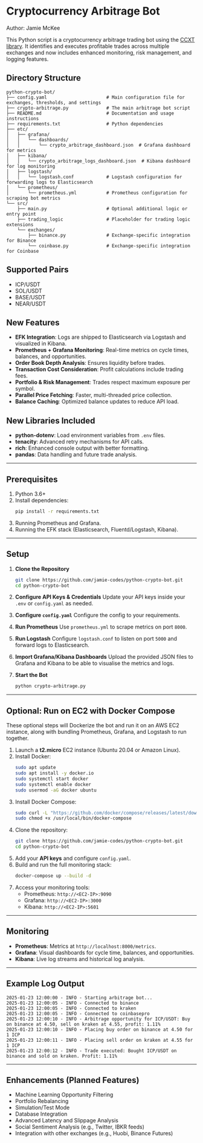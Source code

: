 # Cryptocurrency Arbitrage Bot
Author: Jamie McKee

This Python script is a cryptocurrency arbitrage trading bot using the [CCXT library](https://github.com/ccxt/ccxt). It identifies and executes profitable trades across multiple exchanges and now includes enhanced monitoring, risk management, and logging features.

## Directory Structure

```plaintext
python-crypto-bot/
├── config.yaml                      # Main configuration file for exchanges, thresholds, and settings
├── crypto-arbitrage.py              # The main arbitrage bot script
├── README.md                        # Documentation and usage instructions
├── requirements.txt                 # Python dependencies
├── etc/
│   ├── grafana/
│   │   └── dashboards/
│   │       └── crypto_arbitrage_dashboard.json  # Grafana dashboard for metrics
│   ├── kibana/
│   │   └── crypto_arbitrage_logs_dashboard.json  # Kibana dashboard for log monitoring
│   ├── logstash/
│   │   └── logstash.conf            # Logstash configuration for forwarding logs to Elasticsearch
│   └── prometheus/
│       └── prometheus.yml           # Prometheus configuration for scraping bot metrics
└── src/
    ├── main.py                      # Optional additional logic or entry point
    ├── trading_logic                # Placeholder for trading logic extensions
    └── exchanges/
        ├── binance.py               # Exchange-specific integration for Binance
        └── coinbase.py              # Exchange-specific integration for Coinbase
```

## Supported Pairs

- ICP/USDT
- SOL/USDT
- BASE/USDT
- NEAR/USDT

## New Features

- **EFK Integration**: Logs are shipped to Elasticsearch via Logstash and visualized in Kibana.
- **Prometheus + Grafana Monitoring**: Real-time metrics on cycle times, balances, and opportunities.
- **Order Book Depth Analysis**: Ensures liquidity before trades.
- **Transaction Cost Consideration**: Profit calculations include trading fees.
- **Portfolio & Risk Management**: Trades respect maximum exposure per symbol.
- **Parallel Price Fetching**: Faster, multi-threaded price collection.
- **Balance Caching**: Optimized balance updates to reduce API load.

## New Libraries Included

- **python-dotenv**: Load environment variables from `.env` files.
- **tenacity**: Advanced retry mechanisms for API calls.
- **rich**: Enhanced console output with better formatting.
- **pandas**: Data handling and future trade analysis.

---

## Prerequisites

1. Python 3.6+
2. Install dependencies:
   ```bash
   pip install -r requirements.txt
   ```
3. Running Prometheus and Grafana.
4. Running the EFK stack (Elasticsearch, Fluentd/Logstash, Kibana).

---

## Setup

1. **Clone the Repository**
   ```bash
   git clone https://github.com/jamie-codes/python-crypto-bot.git
   cd python-crypto-bot
   ```

2. **Configure API Keys & Credentials**
   Update your API keys inside your `.env` or `config.yaml` as needed.

3. **Configure `config.yaml`**
   Configure the config to your requirements.

4. **Run Prometheus**
   Use `prometheus.yml` to scrape metrics on port `8000`.

5. **Run Logstash**
   Configure `logstash.conf` to listen on port `5000` and forward logs to Elasticsearch.

6. **Import Grafana/Kibana Dashboards**
   Upload the provided JSON files to Grafana and Kibana to be able to visualise the metrics and logs.

7. **Start the Bot**
   ```bash
   python crypto-arbitrage.py
   ```

---


## Optional: Run on EC2 with Docker Compose
These optional steps will Dockerize the bot and run it on an AWS EC2 instance, along with bundling Prometheus, Grafana, and Logstash to run together.

1. Launch a **t2.micro** EC2 instance (Ubuntu 20.04 or Amazon Linux).
2. Install Docker:
   ```bash
   sudo apt update
   sudo apt install -y docker.io
   sudo systemctl start docker
   sudo systemctl enable docker
   sudo usermod -aG docker ubuntu
   ```
3. Install Docker Compose:
   ```bash
   sudo curl -L "https://github.com/docker/compose/releases/latest/download/docker-compose-$(uname -s)-$(uname -m)" -o /usr/local/bin/docker-compose
   sudo chmod +x /usr/local/bin/docker-compose
   ```
4. Clone the repository:
   ```bash
   git clone https://github.com/jamie-codes/python-crypto-bot.git
   cd python-crypto-bot
   ```
5. Add your **API keys** and configure `config.yaml`.
6. Build and run the full monitoring stack:
   ```bash
   docker-compose up --build -d
   ```
7. Access your monitoring tools:
   - Prometheus: `http://<EC2-IP>:9090`
   - Grafana: `http://<EC2-IP>:3000`
   - Kibana: `http://<EC2-IP>:5601`

---

## Monitoring

- **Prometheus**: Metrics at `http://localhost:8000/metrics`.
- **Grafana**: Visual dashboards for cycle time, balances, and opportunities.
- **Kibana**: Live log streams and historical log analysis.

---

## Example Log Output

```plaintext
2025-01-23 12:00:00 - INFO - Starting arbitrage bot...
2025-01-23 12:00:05 - INFO - Connected to binance
2025-01-23 12:00:05 - INFO - Connected to kraken
2025-01-23 12:00:05 - INFO - Connected to coinbasepro
2025-01-23 12:00:10 - INFO - Arbitrage opportunity for ICP/USDT: Buy on binance at 4.50, sell on kraken at 4.55, profit: 1.11%
2025-01-23 12:00:10 - INFO - Placing buy order on binance at 4.50 for 1 ICP
2025-01-23 12:00:11 - INFO - Placing sell order on kraken at 4.55 for 1 ICP
2025-01-23 12:00:12 - INFO - Trade executed: Bought ICP/USDT on binance and sold on kraken. Profit: 1.11%
```

---

## Enhancements (Planned Features)

- Machine Learning Opportunity Filtering
- Portfolio Rebalancing
- Simulation/Test Mode
- Database Integration
- Advanced Latency and Slippage Analysis
- Social Sentiment Analysis (e.g., Twitter, IBKR feeds)
- Integration with other exchanges (e.g., Huobi, Binance Futures)
